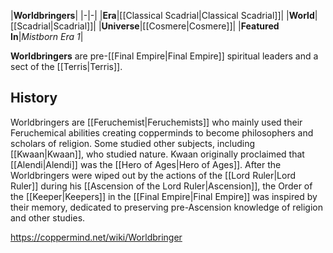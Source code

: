|**Worldbringers**|
|-|-|
|**Era**|[[Classical Scadrial\|Classical Scadrial]]|
|**World**|[[Scadrial\|Scadrial]]|
|**Universe**|[[Cosmere\|Cosmere]]|
|**Featured In**|*Mistborn Era 1*|

**Worldbringers** are pre-[[Final Empire\|Final Empire]] spiritual leaders and a sect of the [[Terris\|Terris]].

## History
Worldbringers are [[Feruchemist\|Feruchemists]] who mainly used their Feruchemical abilities creating copperminds to become philosophers and scholars of religion. Some studied other subjects, including [[Kwaan\|Kwaan]], who studied nature. Kwaan originally proclaimed that [[Alendi\|Alendi]] was the [[Hero of Ages\|Hero of Ages]]. After the Worldbringers were wiped out by the actions of the [[Lord Ruler\|Lord Ruler]] during his [[Ascension of the Lord Ruler\|Ascension]], the Order of the [[Keeper\|Keepers]] in the [[Final Empire\|Final Empire]] was inspired by their memory, dedicated to preserving pre-Ascension knowledge of religion and other studies.



https://coppermind.net/wiki/Worldbringer